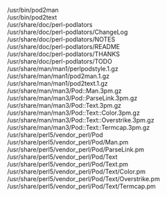 /usr/bin/pod2man  
/usr/bin/pod2text  
/usr/share/doc/perl-podlators  
/usr/share/doc/perl-podlators/ChangeLog  
/usr/share/doc/perl-podlators/NOTES  
/usr/share/doc/perl-podlators/README  
/usr/share/doc/perl-podlators/THANKS  
/usr/share/doc/perl-podlators/TODO  
/usr/share/man/man1/perlpodstyle.1.gz  
/usr/share/man/man1/pod2man.1.gz  
/usr/share/man/man1/pod2text.1.gz  
/usr/share/man/man3/Pod::Man.3pm.gz  
/usr/share/man/man3/Pod::ParseLink.3pm.gz  
/usr/share/man/man3/Pod::Text.3pm.gz  
/usr/share/man/man3/Pod::Text::Color.3pm.gz  
/usr/share/man/man3/Pod::Text::Overstrike.3pm.gz  
/usr/share/man/man3/Pod::Text::Termcap.3pm.gz  
/usr/share/perl5/vendor\_perl/Pod  
/usr/share/perl5/vendor\_perl/Pod/Man.pm  
/usr/share/perl5/vendor\_perl/Pod/ParseLink.pm  
/usr/share/perl5/vendor\_perl/Pod/Text  
/usr/share/perl5/vendor\_perl/Pod/Text.pm  
/usr/share/perl5/vendor\_perl/Pod/Text/Color.pm  
/usr/share/perl5/vendor\_perl/Pod/Text/Overstrike.pm  
/usr/share/perl5/vendor\_perl/Pod/Text/Termcap.pm  
